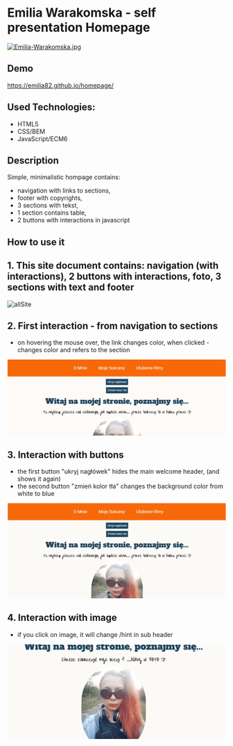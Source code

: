 # Emilia Warakomska - self presentation Homepage

[![Emilia-Warakomska.jpg](https://i.postimg.cc/28PXb5rx/Emilia-Warakomska.jpg)](https://postimg.cc/MvmYgqcc)

## Demo
https://emilia82.github.io/homepage/

## Used Technologies:

- HTML5
- CSS/BEM
- JavaScript/ECM6

## Description

Simple, minimalistic hompage contains:

- navigation with links to sections, 
- footer with copyrights, 
- 3 sections with tekst,
- 1 section contains table,
- 2 buttons with interactions in javascript 

## How to use it 

## 1. This site document contains: navigation (with interactions), 2 buttons with interactions, foto, 3 sections with text and footer


![allSite](https://github.com/emilia82/homepage/blob/main/image/1-All-web.gif?raw=true)


## 2. First interaction - from navigation to sections
- on hovering the mouse over, the link changes color,
when clicked - changes color and refers to the section

![linkInteraction](https://github.com/emilia82/homepage/blob/main/image/2-links-interaction.gif?raw=true)



## 3. Interaction with buttons
- the first button "ukryj nagłówek" hides the main welcome header, (and shows it again)
- the second button "zmień kolor tła" changes the background color from white to blue 

![buttonsInteraction](https://github.com/emilia82/homepage/blob/main/image/3-buttons-interaction.gif?raw=true)


## 4. Interaction with image
- if you click on image, it will change /hint in sub header

![imageInteraction](https://github.com/emilia82/homepage/blob/main/image/4-image-change.gif?raw=true)